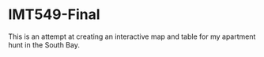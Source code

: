 # IMT549-Final

This is an attempt at creating an interactive map and table for my apartment hunt in the South Bay. 